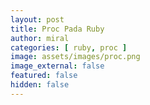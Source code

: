 ```yaml
---
layout: post
title: Proc Pada Ruby
author: miral
categories: [ ruby, proc ]
image: assets/images/proc.png
image_external: false
featured: false
hidden: false
---
```


